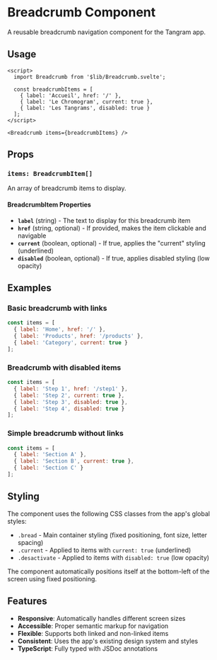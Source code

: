 # Breadcrumb Component

A reusable breadcrumb navigation component for the Tangram app.

## Usage

```svelte
<script>
  import Breadcrumb from '$lib/Breadcrumb.svelte';

  const breadcrumbItems = [
    { label: 'Accueil', href: '/' },
    { label: 'Le Chromogram', current: true },
    { label: 'Les Tangrams', disabled: true }
  ];
</script>

<Breadcrumb items={breadcrumbItems} />
```

## Props

### `items: BreadcrumbItem[]`

An array of breadcrumb items to display.

#### BreadcrumbItem Properties

- **`label`** (string) - The text to display for this breadcrumb item
- **`href`** (string, optional) - If provided, makes the item clickable and navigable
- **`current`** (boolean, optional) - If true, applies the "current" styling (underlined)
- **`disabled`** (boolean, optional) - If true, applies disabled styling (low opacity)

## Examples

### Basic breadcrumb with links
```javascript
const items = [
  { label: 'Home', href: '/' },
  { label: 'Products', href: '/products' },
  { label: 'Category', current: true }
];
```

### Breadcrumb with disabled items
```javascript
const items = [
  { label: 'Step 1', href: '/step1' },
  { label: 'Step 2', current: true },
  { label: 'Step 3', disabled: true },
  { label: 'Step 4', disabled: true }
];
```

### Simple breadcrumb without links
```javascript
const items = [
  { label: 'Section A' },
  { label: 'Section B', current: true },
  { label: 'Section C' }
];
```

## Styling

The component uses the following CSS classes from the app's global styles:

- `.bread` - Main container styling (fixed positioning, font size, letter spacing)
- `.current` - Applied to items with `current: true` (underlined)
- `.desactivate` - Applied to items with `disabled: true` (low opacity)

The component automatically positions itself at the bottom-left of the screen using fixed positioning.

## Features

- **Responsive**: Automatically handles different screen sizes
- **Accessible**: Proper semantic markup for navigation
- **Flexible**: Supports both linked and non-linked items
- **Consistent**: Uses the app's existing design system and styles
- **TypeScript**: Fully typed with JSDoc annotations

